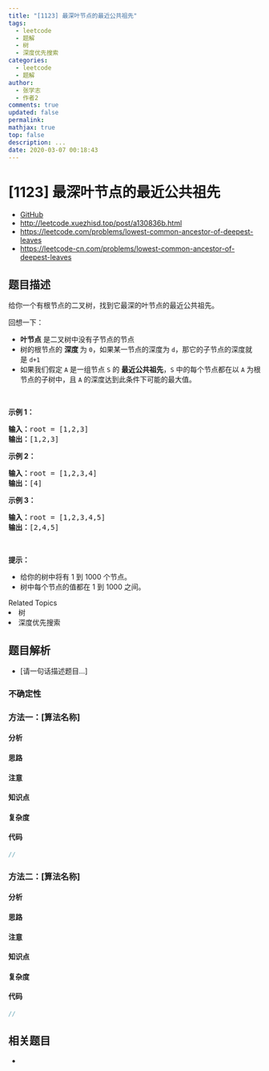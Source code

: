 ```yaml
---
title: "[1123] 最深叶节点的最近公共祖先"
tags:
  - leetcode
  - 题解
  - 树
  - 深度优先搜索
categories:
  - leetcode
  - 题解
author:
  - 张学志
  - 作者2
comments: true
updated: false
permalink:
mathjax: true
top: false
description: ...
date: 2020-03-07 00:18:43
---
```



# [1123] 最深叶节点的最近公共祖先
* [GitHub](https://github.com/algoboy101/LeetCodeCrowdsource/tree/master/_posts/QA/%5B1123%5D%20%E6%9C%80%E6%B7%B1%E5%8F%B6%E8%8A%82%E7%82%B9%E7%9A%84%E6%9C%80%E8%BF%91%E5%85%AC%E5%85%B1%E7%A5%96%E5%85%88.md)
* http://leetcode.xuezhisd.top/post/a130836b.html
* https://leetcode.com/problems/lowest-common-ancestor-of-deepest-leaves
* https://leetcode-cn.com/problems/lowest-common-ancestor-of-deepest-leaves


## 题目描述

<p>给你一个有根节点的二叉树，找到它最深的叶节点的最近公共祖先。</p>

<p>回想一下：</p>

<ul>
	<li><strong>叶节点</strong> 是二叉树中没有子节点的节点</li>
	<li>树的根节点的&nbsp;<strong>深度&nbsp;</strong>为&nbsp;<code>0</code>，如果某一节点的深度为&nbsp;<code>d</code>，那它的子节点的深度就是&nbsp;<code>d+1</code></li>
	<li>如果我们假定 <code>A</code> 是一组节点&nbsp;<code>S</code>&nbsp;的 <strong>最近公共祖先</strong>，<code>S</code>&nbsp;中的每个节点都在以 <code>A</code> 为根节点的子树中，且 <code>A</code>&nbsp;的深度达到此条件下可能的最大值。</li>
</ul>

<p>&nbsp;</p>

<p><strong>示例 1：</strong></p>

<pre><strong>输入：</strong>root = [1,2,3]
<strong>输出：</strong>[1,2,3]
</pre>

<p><strong>示例 2：</strong></p>

<pre><strong>输入：</strong>root = [1,2,3,4]
<strong>输出：</strong>[4]
</pre>

<p><strong>示例 3：</strong></p>

<pre><strong>输入：</strong>root = [1,2,3,4,5]
<strong>输出：</strong>[2,4,5]
</pre>

<p>&nbsp;</p>

<p><strong>提示：</strong></p>

<ul>
	<li>给你的树中将有&nbsp;1 到 1000 个节点。</li>
	<li>树中每个节点的值都在 1 到 1000 之间。</li>
</ul>
<div><div>Related Topics</div><div><li>树</li><li>深度优先搜索</li></div></div>


## 题目解析
* [请一句话描述题目...]

### 不确定性


### 方法一：[算法名称]

#### 分析

#### 思路

#### 注意

#### 知识点

#### 复杂度

#### 代码

```cpp
//
```


### 方法二：[算法名称]

#### 分析

#### 思路

#### 注意

#### 知识点

#### 复杂度

#### 代码

```cpp
//
```


## 相关题目
* 
